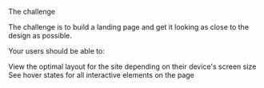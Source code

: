 The challenge

The challenge is to build a landing page and get it looking as close to the design as possible.

Your users should be able to:

View the optimal layout for the site depending on their device's screen size
See hover states for all interactive elements on the page
